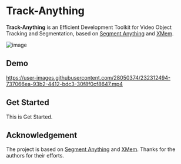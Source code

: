 # Track-Anything
**Track-Anything** is an Efficient Development Toolkit for Video Object Tracking and Segmentation, based on [Segment Anything](https://github.com/facebookresearch/segment-anything) and [XMem](https://github.com/hkchengrex/XMem). 

![image](https://github.com/gaomingqi/Track-Anything/blob/master/overview.png)

## Demo

https://user-images.githubusercontent.com/28050374/232312494-737066ea-93b2-4412-bdc3-30f8f0cf8647.mp4

## Get Started

This is Get Started.
## Acknowledgement

The project is based on [Segment Anything](https://github.com/facebookresearch/segment-anything) and [XMem](https://github.com/hkchengrex/XMem). Thanks for the authors for their efforts.
